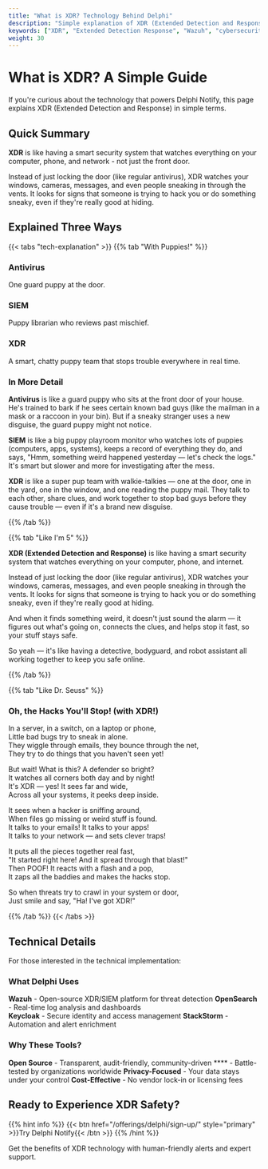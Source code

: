 ```yaml
---
title: "What is XDR? Technology Behind Delphi"
description: "Simple explanation of XDR (Extended Detection and Response) technology. Learn how Delphi uses open-source tools like Wazuh to provide  security for everyone."
keywords: ["XDR", "Extended Detection Response", "Wazuh", "cybersecurity technology", "SIEM"]
weight: 30
---
```


# What is XDR? A Simple Guide

If you're curious about the technology that powers Delphi Notify, this page explains XDR (Extended Detection and Response) in simple terms.

## Quick Summary

**XDR** is like having a smart security system that watches everything on your computer, phone, and network - not just the front door.

Instead of just locking the door (like regular antivirus), XDR watches your windows, cameras, messages, and even people sneaking in through the vents. It looks for signs that someone is trying to hack you or do something sneaky, even if they're really good at hiding.

## Explained Three Ways

{{< tabs "tech-explanation" >}}
{{% tab "With Puppies!" %}}

### Antivirus
One guard puppy at the door.

### SIEM
Puppy librarian who reviews past mischief.

### XDR
A smart, chatty puppy team that stops trouble everywhere in real time.

### In More Detail

**Antivirus** is like a guard puppy who sits at the front door of your house. He's trained to bark if he sees certain known bad guys (like the mailman in a mask or a raccoon in your bin). But if a sneaky stranger uses a new disguise, the guard puppy might not notice.

**SIEM** is like a big puppy playroom monitor who watches lots of puppies (computers, apps, systems), keeps a record of everything they do, and says, "Hmm, something weird happened yesterday — let's check the logs." It's smart but slower and more for investigating after the mess.

**XDR** is like a super pup team with walkie-talkies — one at the door, one in the yard, one in the window, and one reading the puppy mail. They talk to each other, share clues, and work together to stop bad guys before they cause trouble — even if it's a brand new disguise.

{{% /tab %}}

{{% tab "Like I'm 5" %}}

**XDR (Extended Detection and Response)** is like having a smart security system that watches everything on your computer, phone, and internet.

Instead of just locking the door (like regular antivirus), XDR watches your windows, cameras, messages, and even people sneaking in through the vents. It looks for signs that someone is trying to hack you or do something sneaky, even if they're really good at hiding.

And when it finds something weird, it doesn't just sound the alarm — it figures out what's going on, connects the clues, and helps stop it fast, so your stuff stays safe.

So yeah — it's like having a detective, bodyguard, and robot assistant all working together to keep you safe online.

{{% /tab %}}

{{% tab "Like Dr. Seuss" %}}

### Oh, the Hacks You'll Stop! (with XDR!)

In a server, in a switch, on a laptop or phone,  
Little bad bugs try to sneak in alone.  
They wiggle through emails, they bounce through the net,  
They try to do things that you haven't seen yet!  

But wait! What is this? A defender so bright?  
It watches all corners both day and by night!  
It's XDR — yes! It sees far and wide,  
Across all your systems, it peeks deep inside.  

It sees when a hacker is sniffing around,  
When files go missing or weird stuff is found.  
It talks to your emails! It talks to your apps!  
It talks to your network — and sets clever traps!  

It puts all the pieces together real fast,  
"It started right here! And it spread through that blast!"  
Then POOF! It reacts with a flash and a pop,  
It zaps all the baddies and makes the hacks stop.  

So when threats try to crawl in your system or door,  
Just smile and say, "Ha! I've got XDR!"

{{% /tab %}}
{{< /tabs >}}

## Technical Details

For those interested in the technical implementation:

### What Delphi Uses

**Wazuh** - Open-source XDR/SIEM platform for threat detection
**OpenSearch** - Real-time log analysis and dashboards  
**Keycloak** - Secure identity and access management
**StackStorm** - Automation and alert enrichment

### Why These Tools?

**Open Source** - Transparent, audit-friendly, community-driven
**** - Battle-tested by organizations worldwide
**Privacy-Focused** - Your data stays under your control
**Cost-Effective** - No vendor lock-in or licensing fees

## Ready to Experience XDR Safety?

{{% hint info %}}
{{< btn href="/offerings/delphi/sign-up/" style="primary" >}}Try Delphi Notify{{< /btn >}}
{{% /hint %}}

Get the benefits of  XDR technology with human-friendly alerts and expert support.
